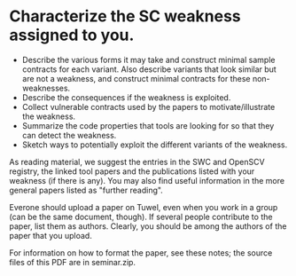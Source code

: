 # Characterize the SC weakness assigned to you.

- Describe the various forms it may take and construct minimal sample contracts for each variant. Also describe variants that look similar but are not a weakness, and construct minimal contracts for these non-weaknesses.
- Describe the consequences if the weakness is exploited.
- Collect vulnerable contracts used by the papers to motivate/illustrate the weakness.
- Summarize the code properties that tools are looking for so that they can detect the weakness.
- Sketch ways to potentially exploit the different variants of the weakness.

As reading material, we suggest the entries in the SWC and OpenSCV registry, the linked tool papers and the publications listed with your weakness (if there is any).
You may also find useful information in the more general papers listed as "further reading".

Everone should upload a paper on Tuwel, even when you work in a group (can be the same document, though). If several people contribute to the paper, list them as authors. Clearly, you should be among the authors of the paper that you upload.

For information on how to format the paper, see these notes; the source files of this PDF are in seminar.zip.

